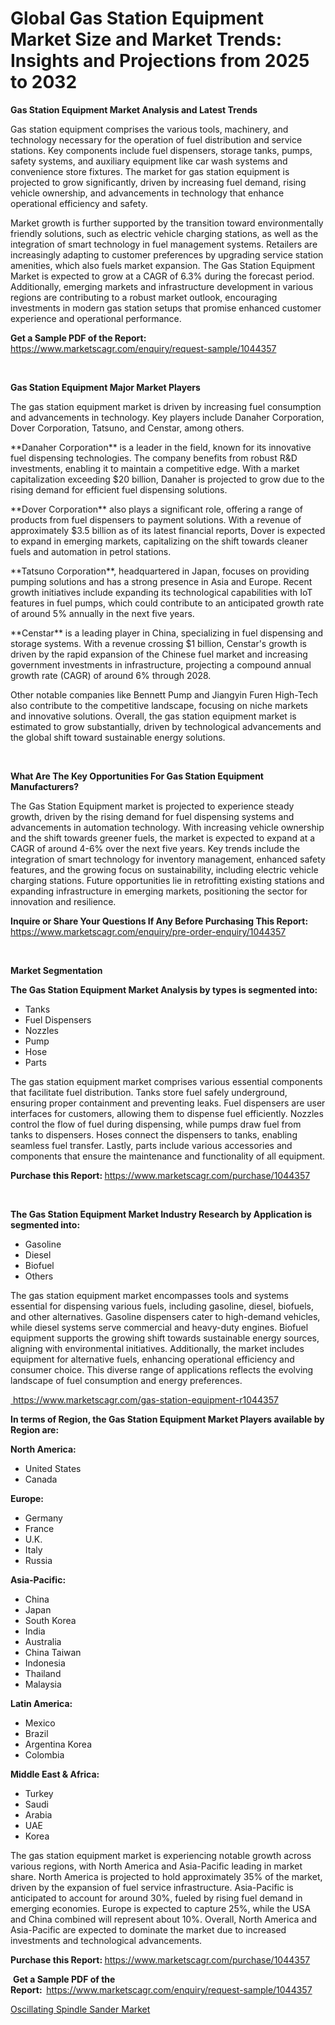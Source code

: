 <p><h1>Global Gas Station Equipment Market Size and Market Trends: Insights and Projections from 2025 to 2032</h1></p><p><strong>Gas Station Equipment Market Analysis and Latest Trends</strong></p>
<p><p>Gas station equipment comprises the various tools, machinery, and technology necessary for the operation of fuel distribution and service stations. Key components include fuel dispensers, storage tanks, pumps, safety systems, and auxiliary equipment like car wash systems and convenience store fixtures. The market for gas station equipment is projected to grow significantly, driven by increasing fuel demand, rising vehicle ownership, and advancements in technology that enhance operational efficiency and safety.</p><p>Market growth is further supported by the transition toward environmentally friendly solutions, such as electric vehicle charging stations, as well as the integration of smart technology in fuel management systems. Retailers are increasingly adapting to customer preferences by upgrading service station amenities, which also fuels market expansion. The Gas Station Equipment Market is expected to grow at a CAGR of 6.3% during the forecast period. Additionally, emerging markets and infrastructure development in various regions are contributing to a robust market outlook, encouraging investments in modern gas station setups that promise enhanced customer experience and operational performance.</p></p>
<p><strong>Get a Sample PDF of the Report:&nbsp;</strong> <a href="https://www.marketscagr.com/enquiry/request-sample/1044357?utm_campaign=2487&utm_medium=2&utm_source=Github&utm_content=ia&utm_term=22022025&utm_id=gas-station-equipment">https://www.marketscagr.com/enquiry/request-sample/1044357</a></p>
<p>&nbsp;</p>
<p><strong>Gas Station Equipment Major Market Players</strong></p>
<p><p>The gas station equipment market is driven by increasing fuel consumption and advancements in technology. Key players include Danaher Corporation, Dover Corporation, Tatsuno, and Censtar, among others. </p><p>**Danaher Corporation** is a leader in the field, known for its innovative fuel dispensing technologies. The company benefits from robust R&D investments, enabling it to maintain a competitive edge. With a market capitalization exceeding $20 billion, Danaher is projected to grow due to the rising demand for efficient fuel dispensing solutions.</p><p>**Dover Corporation** also plays a significant role, offering a range of products from fuel dispensers to payment solutions. With a revenue of approximately $3.5 billion as of its latest financial reports, Dover is expected to expand in emerging markets, capitalizing on the shift towards cleaner fuels and automation in petrol stations.</p><p>**Tatsuno Corporation**, headquartered in Japan, focuses on providing pumping solutions and has a strong presence in Asia and Europe. Recent growth initiatives include expanding its technological capabilities with IoT features in fuel pumps, which could contribute to an anticipated growth rate of around 5% annually in the next five years.</p><p>**Censtar** is a leading player in China, specializing in fuel dispensing and storage systems. With a revenue crossing $1 billion, Censtar's growth is driven by the rapid expansion of the Chinese fuel market and increasing government investments in infrastructure, projecting a compound annual growth rate (CAGR) of around 6% through 2028.</p><p>Other notable companies like Bennett Pump and Jiangyin Furen High-Tech also contribute to the competitive landscape, focusing on niche markets and innovative solutions. Overall, the gas station equipment market is estimated to grow substantially, driven by technological advancements and the global shift toward sustainable energy solutions.</p></p>
<p>&nbsp;</p>
<p><strong>What Are The Key Opportunities For Gas Station Equipment Manufacturers?</strong></p>
<p><p>The Gas Station Equipment market is projected to experience steady growth, driven by the rising demand for fuel dispensing systems and advancements in automation technology. With increasing vehicle ownership and the shift towards greener fuels, the market is expected to expand at a CAGR of around 4-6% over the next five years. Key trends include the integration of smart technology for inventory management, enhanced safety features, and the growing focus on sustainability, including electric vehicle charging stations. Future opportunities lie in retrofitting existing stations and expanding infrastructure in emerging markets, positioning the sector for innovation and resilience.</p></p>
<p><strong>Inquire or Share Your Questions If Any Before Purchasing This Report:</strong> <a href="https://www.marketscagr.com/enquiry/pre-order-enquiry/1044357?utm_campaign=2487&utm_medium=2&utm_source=Github&utm_content=ia&utm_term=22022025&utm_id=gas-station-equipment">https://www.marketscagr.com/enquiry/pre-order-enquiry/1044357</a></p>
<p>&nbsp;</p>
<p><strong>Market Segmentation</strong></p>
<p><strong>The Gas Station Equipment Market Analysis by types is segmented into:</strong></p>
<p><ul><li>Tanks</li><li>Fuel Dispensers</li><li>Nozzles</li><li>Pump</li><li>Hose</li><li>Parts</li></ul></p>
<p><p>The gas station equipment market comprises various essential components that facilitate fuel distribution. Tanks store fuel safely underground, ensuring proper containment and preventing leaks. Fuel dispensers are user interfaces for customers, allowing them to dispense fuel efficiently. Nozzles control the flow of fuel during dispensing, while pumps draw fuel from tanks to dispensers. Hoses connect the dispensers to tanks, enabling seamless fuel transfer. Lastly, parts include various accessories and components that ensure the maintenance and functionality of all equipment.</p></p>
<p><strong>Purchase this Report:&nbsp;</strong><a href="https://www.marketscagr.com/purchase/1044357?utm_campaign=2487&utm_medium=2&utm_source=Github&utm_content=ia&utm_term=22022025&utm_id=gas-station-equipment">https://www.marketscagr.com/purchase/1044357</a></p>
<p>&nbsp;</p>
<p><strong>The Gas Station Equipment Market Industry Research by Application is segmented into:</strong></p>
<p><ul><li>Gasoline</li><li>Diesel</li><li>Biofuel</li><li>Others</li></ul></p>
<p><p>The gas station equipment market encompasses tools and systems essential for dispensing various fuels, including gasoline, diesel, biofuels, and other alternatives. Gasoline dispensers cater to high-demand vehicles, while diesel systems serve commercial and heavy-duty engines. Biofuel equipment supports the growing shift towards sustainable energy sources, aligning with environmental initiatives. Additionally, the market includes equipment for alternative fuels, enhancing operational efficiency and consumer choice. This diverse range of applications reflects the evolving landscape of fuel consumption and energy preferences.</p></p>
<p><a href="https://www.marketscagr.com/gas-station-equipment-r1044357?utm_campaign=2487&utm_medium=2&utm_source=Github&utm_content=ia&utm_term=22022025&utm_id=gas-station-equipment">&nbsp;https://www.marketscagr.com/gas-station-equipment-r1044357</a></p>
<p><strong>In terms of Region, the Gas Station Equipment Market Players available by Region are:</strong></p>
<p>
    <p> <strong> North America: </strong>
        <ul>
            <li>United States</li>
            <li>Canada</li>
        </ul>
        </p> 
    <p> <strong> Europe: </strong>
        <ul>
            <li>Germany</li>
            <li>France</li>
            <li>U.K.</li>
            <li>Italy</li>
            <li>Russia</li>
        </ul>
        </p> 
    <p> <strong> Asia-Pacific: </strong>
        <ul>
            <li>China</li>
            <li>Japan</li>
            <li>South Korea</li>
            <li>India</li>
            <li>Australia</li>
            <li>China Taiwan</li>
            <li>Indonesia</li>
            <li>Thailand</li>
            <li>Malaysia</li>
        </ul>
        </p> 
    <p> <strong> Latin America: </strong>
        <ul>
            <li>Mexico</li>
            <li>Brazil</li>
            <li>Argentina Korea</li>
            <li>Colombia</li>
        </ul>
        </p> 
    <p> <strong> Middle East & Africa: </strong>
        <ul>
            <li>Turkey</li>
            <li>Saudi</li>
            <li>Arabia</li>
            <li>UAE</li>
            <li>Korea</li>
        </ul>
    </p>
    </p>
<p><p>The gas station equipment market is experiencing notable growth across various regions, with North America and Asia-Pacific leading in market share. North America is projected to hold approximately 35% of the market, driven by the expansion of fuel service infrastructure. Asia-Pacific is anticipated to account for around 30%, fueled by rising fuel demand in emerging economies. Europe is expected to capture 25%, while the USA and China combined will represent about 10%. Overall, North America and Asia-Pacific are expected to dominate the market due to increased investments and technological advancements.</p></p>
<p><strong>Purchase this Report: </strong><a href="https://www.marketscagr.com/purchase/1044357?utm_campaign=2487&utm_medium=2&utm_source=Github&utm_content=ia&utm_term=22022025&utm_id=gas-station-equipment">https://www.marketscagr.com/purchase/1044357</a></p>
<p>&nbsp;<strong>Get a Sample PDF of the Report:&nbsp;&nbsp;</strong><a href="https://www.marketscagr.com/enquiry/request-sample/1044357?utm_campaign=2487&utm_medium=2&utm_source=Github&utm_content=ia&utm_term=22022025&utm_id=gas-station-equipment">https://www.marketscagr.com/enquiry/request-sample/1044357</a></p>
<p><strong></strong></p>
<p><p><a href="https://github.com/ccreola81/Market-Research-Report-List-1/blob/main/oscillating-spindle-sander-market.md?utm_campaign=2487&utm_medium=2&utm_source=Github&utm_content=ia&utm_term=22022025&utm_id=gas-station-equipment">Oscillating Spindle Sander Market</a></p></p>